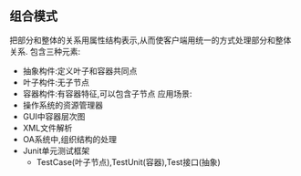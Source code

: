 组合模式
---
把部分和整体的关系用属性结构表示,从而使客户端用统一的方式处理部分和整体关系.
包含三种元素:
- 抽象构件:定义叶子和容器共同点
- 叶子构件:无子节点
- 容器构件:有容器特征,可以包含子节点
应用场景:
- 操作系统的资源管理器
- GUI中容器层次图
- XML文件解析
- OA系统中,组织结构的处理
- Junit单元测试框架
    - TestCase(叶子节点),TestUnit(容器),Test接口(抽象)